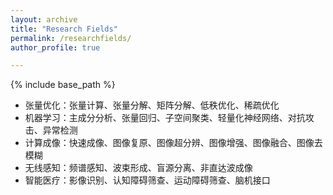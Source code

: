 ```yaml
---
layout: archive
title: "Research Fields"
permalink: /researchfields/
author_profile: true

---
```


{% include base_path %}


* 张量优化：张量计算、张量分解、矩阵分解、低秩优化、稀疏优化
* 机器学习：主成分分析、张量回归、子空间聚类、轻量化神经网络、对抗攻击、异常检测
* 计算成像：快速成像、图像复原、图像超分辨、图像增强、图像融合、图像去模糊
* 无线感知：频谱感知、波束形成、盲源分离、非直达波成像
* 智能医疗：影像识别、认知障碍筛查、运动障碍筛查、脑机接口

